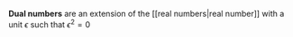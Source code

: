 **Dual numbers** are an extension of the [[real numbers|real number]] with a unit $\epsilon$ such that $\epsilon^2 = 0$